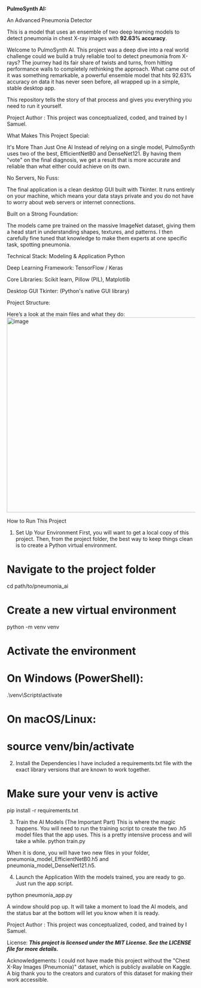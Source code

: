 
**PulmoSynth AI:**

An Advanced Pneumonia Detector

This is a model that uses an ensemble of two deep learning models to detect pneumonia in chest X-ray images with **92.63% accuracy**.

Welcome to PulmoSynth AI. This project was a deep dive into a real world challenge could we build a truly reliable tool to detect pneumonia from X-rays? The journey had its fair share of twists and turns, from hitting performance walls to completely rethinking the approach. What came out of it was something remarkable, a powerful ensemble model that hits 92.63% accuracy on data it has never seen before, all wrapped up in a simple, stable desktop app.

This repository tells the story of that process and gives you everything you need to run it yourself.

Project Author :
This project was conceptualized, coded, and trained by I Samuel.

What Makes This Project Special:

It's More Than Just One AI Instead of relying on a single model, PulmoSynth uses two of the best, EfficientNetB0 and DenseNet121. By having them "vote" on the final diagnosis, we get a result that is more accurate and reliable than what either could achieve on its own.

No Servers, No Fuss:

The final application is a clean desktop GUI built with Tkinter. It runs entirely on your machine, which means your data stays private and you do not have to worry about web servers or internet connections.

Built on a Strong Foundation:

The models came pre trained on the massive ImageNet dataset, giving them a head start in understanding shapes, textures, and patterns. I then carefully fine tuned that knowledge to make them experts at one specific task, spotting pneumonia.

Technical Stack:
Modeling & Application Python

Deep Learning Framework:
TensorFlow / Keras

Core Libraries:
Scikit learn, Pillow (PIL), Matplotlib

Desktop GUI Tkinter:
(Python's native GUI library)

Project Structure:


Here’s a look at the main files and what they do:
<img width="857" height="521" alt="image" src="https://github.com/user-attachments/assets/7780cd27-b12c-473c-9b7d-0bee1bac5484" />



How to Run This Project
1. Set Up Your Environment
First, you will want to get a local copy of this project. Then, from the project folder, the best way to keep things clean is to create a Python virtual environment.

# Navigate to the project folder
cd path/to/pneumonia_ai

# Create a new virtual environment
python -m venv venv

# Activate the environment
# On Windows (PowerShell):
.\venv\Scripts\activate
# On macOS/Linux:
# source venv/bin/activate


2. Install the Dependencies
I have included a requirements.txt file with the exact library versions that are known to work together.

# Make sure your venv is active
pip install -r requirements.txt


3. Train the AI Models (The Important Part)
This is where the magic happens. You will need to run the training script to create the two .h5 model files that the app uses. This is a pretty intensive process and will take a while.
python train.py


When it is done, you will have two new files in your folder, pneumonia_model_EfficientNetB0.h5 and pneumonia_model_DenseNet121.h5.

4. Launch the Application
With the models trained, you are ready to go. Just run the app script.

python pneumonia_app.py


A window should pop up. It will take a moment to load the AI models, and the status bar at the bottom will let you know when it is ready.

Project Author :
This project was conceptualized, coded, and trained by I Samuel.

License:
_**This project is licensed under the MIT License. See the LICENSE file for more details.**_

Acknowledgements:
I could not have made this project without the "Chest X-Ray Images (Pneumonia)" dataset, which is publicly available on Kaggle. A big thank you to the creators and curators of this dataset for making their work accessible.
